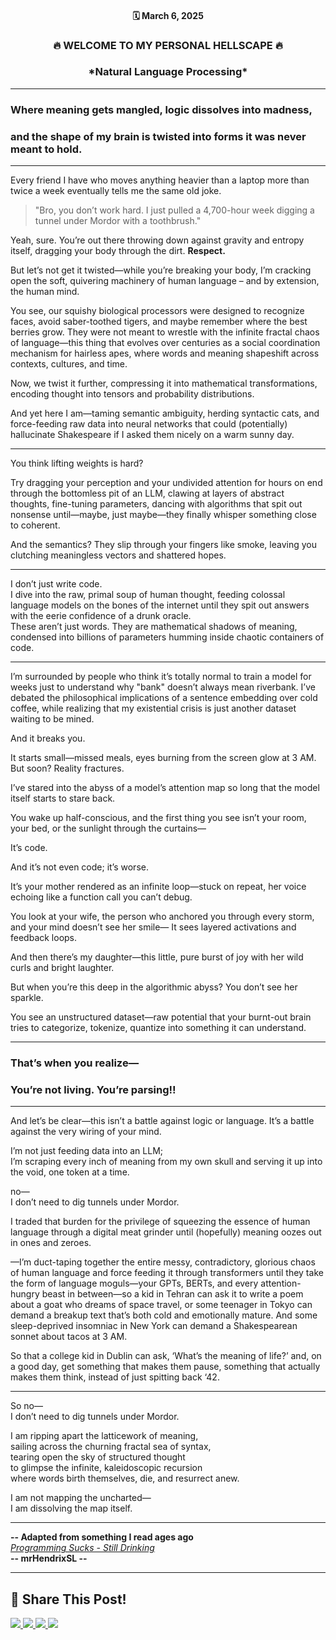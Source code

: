 <div align="center">

<h4>🗓 March 6, 2025  </h4>   

<h3>🔥 WELCOME TO MY PERSONAL HELLSCAPE 🔥</h3>  

<h3> *Natural Language Processing* </h3>

</div>

---

### Where meaning gets mangled, logic dissolves into madness,  
### and the shape of my brain is twisted into forms it was never meant to hold.

---

Every friend I have who moves anything heavier than a laptop more than twice a week eventually tells me the same old joke.  

> "Bro, you don’t work hard. I just pulled a 4,700-hour week digging a tunnel under Mordor with a toothbrush."  

Yeah, sure. You’re out there throwing down against gravity and entropy itself, dragging your body through the dirt. **Respect.**  

But let’s not get it twisted—while you’re breaking your body, I’m cracking open the soft, quivering machinery of human language – and by extension, the human mind.  

You see, our squishy biological processors were designed to recognize faces, avoid saber-toothed tigers, and maybe remember where the best berries grow. They were not meant to wrestle with the infinite fractal chaos of language—this thing that evolves over centuries as a social coordination mechanism for hairless apes, where words and meaning shapeshift across contexts, cultures, and time.  

Now, we twist it further, compressing it into mathematical transformations, encoding thought into tensors and probability distributions.  

And yet here I am—taming semantic ambiguity, herding syntactic cats, and force-feeding raw data into neural networks that could (potentially) hallucinate Shakespeare if I asked them nicely on a warm sunny day.  

---

You think lifting weights is hard?  

Try dragging your perception and your undivided attention for hours on end through the bottomless pit of an LLM, clawing at layers of abstract thoughts, fine-tuning parameters, dancing with algorithms that spit out nonsense until—maybe, just maybe—they finally whisper something close to coherent.  

And the semantics? They slip through your fingers like smoke, leaving you clutching meaningless vectors and shattered hopes.  

---

I don’t just write code.  
I dive into the raw, primal soup of human thought, feeding colossal language models on the bones of the internet until they spit out answers with the eerie confidence of a drunk oracle.  
These aren’t just words. They are mathematical shadows of meaning, condensed into billions of parameters humming inside chaotic containers of code.  

---

I’m surrounded by people who think it’s totally normal to train a model for weeks just to understand why "bank" doesn’t always mean riverbank. I’ve debated the philosophical implications of a sentence embedding over cold coffee, while realizing that my existential crisis is just another dataset waiting to be mined.  

And it breaks you.  

It starts small—missed meals, eyes burning from the screen glow at 3 AM.  
But soon? Reality fractures.  

I’ve stared into the abyss of a model’s attention map so long that the model itself starts to stare back.  

You wake up half-conscious, and the first thing you see isn’t your room, your bed, or the sunlight through the curtains—  

It’s code.  

And it’s not even code; it’s worse.  

It’s your mother rendered as an infinite loop—stuck on repeat, her voice echoing like a function call you can’t debug.  

You look at your wife, the person who anchored you through every storm, and your mind doesn’t see her smile— It sees layered activations and feedback loops.  

And then there’s my daughter—this little, pure burst of joy with her wild curls and bright laughter.  

But when you’re this deep in the algorithmic abyss? You don’t see her sparkle.  

You see an unstructured dataset—raw potential that your burnt-out brain tries to categorize, tokenize, quantize into something it can understand.  

---



### That’s when you realize—  
### You’re not living. You’re parsing!!  



---

And let’s be clear—this isn’t a battle against logic or language. It’s a battle against the very wiring of your mind.  

I’m not just feeding data into an LLM;  
I’m scraping every inch of meaning from my own skull and serving it up into the void, one token at a time.  

no—  
I don’t need to dig tunnels under Mordor.    

I traded that burden for the privilege of squeezing the essence of human language through a digital meat grinder until (hopefully) meaning oozes out in ones and zeroes. 

—I’m duct-taping together the entire messy, contradictory, glorious chaos of human language and force feeding it through transformers until they take the form of language moguls—your GPTs, BERTs, and every attention-hungry beast in between—so a kid in Tehran can ask it to write a poem about a goat who dreams of space travel, or some teenager in Tokyo can demand a breakup text that’s both cold and emotionally mature. And some sleep-deprived insomniac in New York can demand a Shakespearean sonnet about tacos at 3 AM. 

So that a college kid in Dublin can ask, 
‘What’s the meaning of life?’ and, on a good day, get something that makes them pause, something that actually makes them think, instead of just spitting back ‘42.


---

So no—  
I don’t need to dig tunnels under Mordor.  

I am ripping apart the latticework of meaning,  
sailing across the churning fractal sea of syntax,  
tearing open the sky of structured thought  
to glimpse the infinite, kaleidoscopic recursion  
where words birth themselves, die, and resurrect anew.  

I am not mapping the uncharted—  
I am dissolving the map itself.  

---


**-- Adapted from something I read ages ago**  
[*Programming Sucks - Still Drinking*](https://www.stilldrinking.org/programming-sucks)  
**-- mrHendrixSL --**  

---

## **📢 Share This Post!**  

<p>  
<a href="https://www.facebook.com/sharer/sharer.php?u=https://mrhendrixsl.github.io/2025/03/06/Welcome-to-my-personal-hellscape-Natural-Language-Processing.html" target="_blank">
  <img src="https://img.shields.io/badge/Facebook-%231877F2?style=for-the-badge&logo=facebook&logoColor=white">
</a>  

<a href="https://twitter.com/intent/tweet?text=Check%20this%20out!&url=https://mrhendrixsl.github.io/2025/03/06/Welcome-to-my-personal-hellscape-Natural-Language-Processing.html" target="_blank">
  <img src="https://img.shields.io/badge/Twitter-%231DA1F2?style=for-the-badge&logo=twitter&logoColor=white">
</a>  

<a href="https://www.linkedin.com/sharing/share-offsite/?url=https://mrhendrixsl.github.io/2025/03/06/Welcome-to-my-personal-hellscape-Natural-Language-Processing.html" target="_blank">
  <img src="https://img.shields.io/badge/LinkedIn-%230A66C2?style=for-the-badge&logo=linkedin&logoColor=white">
</a>  

<a href="https://reddit.com/submit?url=https://mrhendrixsl.github.io/2025/03/06/Welcome-to-my-personal-hellscape-Natural-Language-Processing.html&title=Check%20this%20out!" target="_blank">
  <img src="https://img.shields.io/badge/Reddit-%23FF4500?style=for-the-badge&logo=reddit&logoColor=white">
</a>  
</p>  

